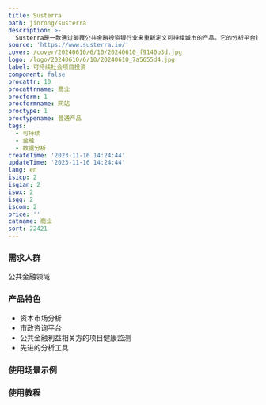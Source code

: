 ```yaml
---
title: Susterra
path: jinrong/susterra
description: >-
  Susterra是一款通过颠覆公共金融投资银行业来重新定义可持续城市的产品。它的分析平台能够为公共金融利益相关方提供强大的洞见，从而推动城市发展，旨在发展未被服务的市政债券市场。它整合了学术界的最佳实践，以更好地评估公共利益项目的回报率。该产品还利用公共数据创造相关洞见，但这些数据在公共金融领域尚未得到充分利用。Susterra致力于将最新的技术创新（如机器学习和人工智能）引入公共金融领域，从而实现市政债券市场的增长和智慧城市的加速发展。它提供的功能包括资本市场分析、市政咨询平台、公共金融利益相关方的项目健康监测、先进的分析工具等。Susterra还专注于设计和构建领先的数据可视化工具，并将人性化设计方法应用于前端开发。如果您有兴趣与我们合作或了解更多关于Susterra的信息，请在下方提交您的信息，我们将尽快回复您。
source: 'https://www.susterra.io/'
cover: /cover/20240610/6/10/20240610_f9140b3d.jpg
logo: /logo/20240610/6/10/20240610_7a5655d4.jpg
label: 可持续社会项目投资
component: false
procattr: 10
procattrname: 商业
procform: 1
procformname: 网站
proctype: 1
proctypename: 普通产品
tags:
  - 可持续
  - 金融
  - 数据分析
createTime: '2023-11-16 14:24:44'
updateTime: '2023-11-16 14:24:44'
lang: en
isicp: 2
isqian: 2
iswx: 2
isqq: 2
iscom: 2
price: ''
catname: 商业
sort: 22421
---
```




### 需求人群
公共金融领域

### 产品特色
* 资本市场分析
* 市政咨询平台
* 公共金融利益相关方的项目健康监测
* 先进的分析工具

### 使用场景示例


### 使用教程


  
